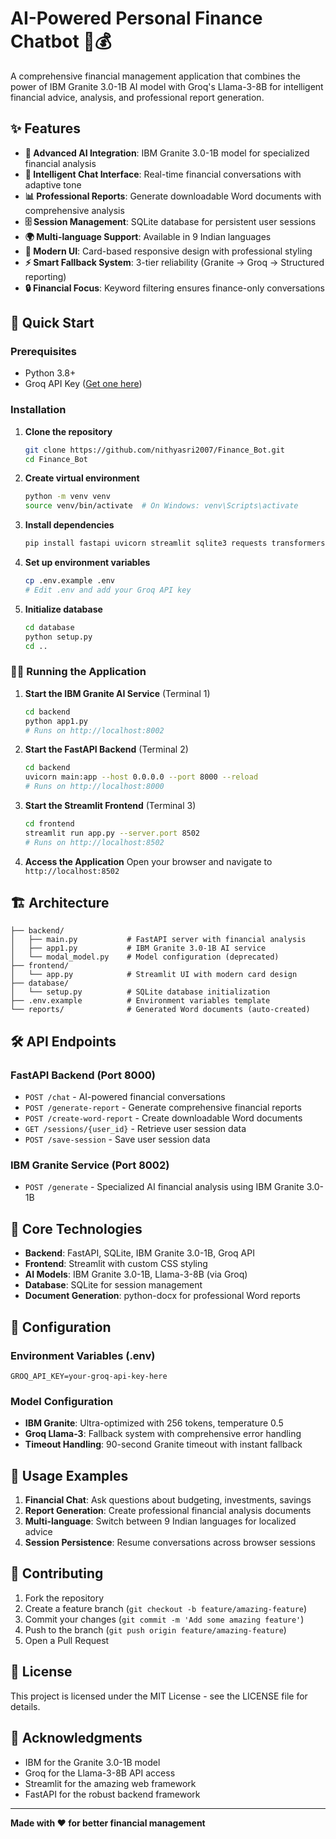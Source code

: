 # AI-Powered Personal Finance Chatbot 🤖💰

A comprehensive financial management application that combines the power of IBM Granite 3.0-1B AI model with Groq's Llama-3-8B for intelligent financial advice, analysis, and professional report generation.

## ✨ Features

- **🧠 Advanced AI Integration**: IBM Granite 3.0-1B model for specialized financial analysis
- **💬 Intelligent Chat Interface**: Real-time financial conversations with adaptive tone
- **📊 Professional Reports**: Generate downloadable Word documents with comprehensive analysis
- **🗄️ Session Management**: SQLite database for persistent user sessions
- **🌍 Multi-language Support**: Available in 9 Indian languages
- **🎨 Modern UI**: Card-based responsive design with professional styling
- **⚡ Smart Fallback System**: 3-tier reliability (Granite → Groq → Structured reporting)
- **🔒 Financial Focus**: Keyword filtering ensures finance-only conversations

## 🚀 Quick Start

### Prerequisites
- Python 3.8+
- Groq API Key ([Get one here](https://console.groq.com/keys))

### Installation

1. **Clone the repository**
   ```bash
   git clone https://github.com/nithyasri2007/Finance_Bot.git
   cd Finance_Bot
   ```

2. **Create virtual environment**
   ```bash
   python -m venv venv
   source venv/bin/activate  # On Windows: venv\Scripts\activate
   ```

3. **Install dependencies**
   ```bash
   pip install fastapi uvicorn streamlit sqlite3 requests transformers torch python-docx groq python-dotenv
   ```

4. **Set up environment variables**
   ```bash
   cp .env.example .env
   # Edit .env and add your Groq API key
   ```

5. **Initialize database**
   ```bash
   cd database
   python setup.py
   cd ..
   ```

### 🏃‍♂️ Running the Application

1. **Start the IBM Granite AI Service** (Terminal 1)
   ```bash
   cd backend
   python app1.py
   # Runs on http://localhost:8002
   ```

2. **Start the FastAPI Backend** (Terminal 2)
   ```bash
   cd backend
   uvicorn main:app --host 0.0.0.0 --port 8000 --reload
   # Runs on http://localhost:8000
   ```

3. **Start the Streamlit Frontend** (Terminal 3)
   ```bash
   cd frontend
   streamlit run app.py --server.port 8502
   # Runs on http://localhost:8502
   ```

4. **Access the Application**
   Open your browser and navigate to `http://localhost:8502`

## 🏗️ Architecture

```
├── backend/
│   ├── main.py           # FastAPI server with financial analysis
│   ├── app1.py           # IBM Granite 3.0-1B AI service
│   └── modal_model.py    # Model configuration (deprecated)
├── frontend/
│   └── app.py            # Streamlit UI with modern card design
├── database/
│   └── setup.py          # SQLite database initialization
├── .env.example          # Environment variables template
└── reports/              # Generated Word documents (auto-created)
```

## 🛠️ API Endpoints

### FastAPI Backend (Port 8000)
- `POST /chat` - AI-powered financial conversations
- `POST /generate-report` - Generate comprehensive financial reports
- `POST /create-word-report` - Create downloadable Word documents
- `GET /sessions/{user_id}` - Retrieve user session data
- `POST /save-session` - Save user session data

### IBM Granite Service (Port 8002)
- `POST /generate` - Specialized AI financial analysis using IBM Granite 3.0-1B

## 🎯 Core Technologies

- **Backend**: FastAPI, SQLite, IBM Granite 3.0-1B, Groq API
- **Frontend**: Streamlit with custom CSS styling
- **AI Models**: IBM Granite 3.0-1B, Llama-3-8B (via Groq)
- **Database**: SQLite for session management
- **Document Generation**: python-docx for professional Word reports

## 🔧 Configuration

### Environment Variables (.env)
```env
GROQ_API_KEY=your-groq-api-key-here
```

### Model Configuration
- **IBM Granite**: Ultra-optimized with 256 tokens, temperature 0.5
- **Groq Llama-3**: Fallback system with comprehensive error handling
- **Timeout Handling**: 90-second Granite timeout with instant fallback

## 📝 Usage Examples

1. **Financial Chat**: Ask questions about budgeting, investments, savings
2. **Report Generation**: Create professional financial analysis documents
3. **Multi-language**: Switch between 9 Indian languages for localized advice
4. **Session Persistence**: Resume conversations across browser sessions

## 🤝 Contributing

1. Fork the repository
2. Create a feature branch (`git checkout -b feature/amazing-feature`)
3. Commit your changes (`git commit -m 'Add some amazing feature'`)
4. Push to the branch (`git push origin feature/amazing-feature`)
5. Open a Pull Request

## 📄 License

This project is licensed under the MIT License - see the LICENSE file for details.

## 🙏 Acknowledgments

- IBM for the Granite 3.0-1B model
- Groq for the Llama-3-8B API access
- Streamlit for the amazing web framework
- FastAPI for the robust backend framework

---

**Made with ❤️ for better financial management**
